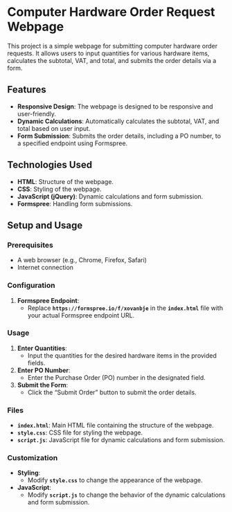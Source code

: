 # Computer Hardware Order Request Webpage

This project is a simple webpage for submitting computer hardware order requests. It allows users to input quantities for various hardware items, calculates the subtotal, VAT, and total, and submits the order details via a form.

## Features

- **Responsive Design**: The webpage is designed to be responsive and user-friendly.
- **Dynamic Calculations**: Automatically calculates the subtotal, VAT, and total based on user input.
- **Form Submission**: Submits the order details, including a PO number, to a specified endpoint using Formspree.

## Technologies Used

- **HTML**: Structure of the webpage.
- **CSS**: Styling of the webpage.
- **JavaScript (jQuery)**: Dynamic calculations and form submission.
- **Formspree**: Handling form submissions.

## Setup and Usage

### Prerequisites

- A web browser (e.g., Chrome, Firefox, Safari)
- Internet connection

### Configuration

1. **Formspree Endpoint**:
    - Replace **`https://formspree.io/f/xovanbje`** in the **`index.html`** file with your actual Formspree endpoint URL.

### Usage

1. **Enter Quantities**:
    - Input the quantities for the desired hardware items in the provided fields.
2. **Enter PO Number**:
    - Enter the Purchase Order (PO) number in the designated field.
3. **Submit the Form**:
    - Click the “Submit Order” button to submit the order details.

### Files

- **`index.html`**: Main HTML file containing the structure of the webpage.
- **`style.css`**: CSS file for styling the webpage.
- **`script.js`**: JavaScript file for dynamic calculations and form submission.

### Customization

- **Styling**:
    - Modify **`style.css`** to change the appearance of the webpage.
- **JavaScript**:
    - Modify **`script.js`** to change the behavior of the dynamic calculations and form submission.
